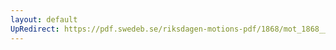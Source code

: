 ```yaml
---
layout: default
UpRedirect: https://pdf.swedeb.se/riksdagen-motions-pdf/1868/mot_1868__ak__00220/mot_1868__ak__00220_003.pdf
---
```

